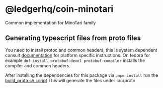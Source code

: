 
# @ledgerhq/coin-minotari


Common implementation for MinoTari family


## Generating typescript files from proto files

You need to install protoc and common headers, this is system dependent consult [documentation](https://grpc.io/docs/protoc-installation/) for platform specific instructions.
On fedora for example `dnf install protobuf-devel protobuf-compiler` installs the compiler and common headers.

After installing the dependencies for this package via `pnpm install` run the [build_proto.sh script](./build_proto.sh) This will generate the files under src/proto